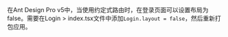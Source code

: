 在Ant Design Pro v5中，当使用约定式路由时，在登录页面可以设置布局为false。需要在Login > index.tsx文件中添加`Login.layout = false`，然后重新打包应用。
